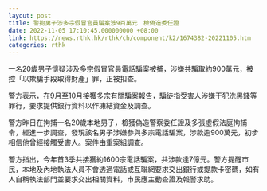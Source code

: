 ```yaml
---
layout: post
title: 警拘男子涉多宗假冒官員騙案涉9百萬元　檢偽造委任證
date: 2022-11-05 17:10:45.000000000 +08:00
link: https://news.rthk.hk/rthk/ch/component/k2/1674382-20221105.htm
categories: rthk
---
```


一名20歲男子懷疑涉及多宗假冒官員電話騙案被捕，涉嫌共騙取約900萬元，被控「以欺騙手段取得財產」罪，正被扣查。

警方表示，在9月至10月接獲多宗有關騙案報告，騙徒指受害人涉嫌干犯洗黑錢等罪行，要求提供銀行資料以作凍結資金及調查。

警方昨日在拘捕一名20歲本地男子，檢獲偽造警察委任證及多張虛假法庭拘捕令，經進一步調查，發現該名男子涉嫌參與多宗電話騙案，涉款逾900萬元，初步相信他曾經接觸受害人。案件由重案組調查。

警方指出，今年首3季共接獲約1600宗電話騙案，共涉款達7億元。警方提醒市民，本地及內地執法人員不會透過電話或互聯網要求交出銀行或提款卡密碼，如有人自稱執法部門並要求交出相關資料，市民應主動查證及報警求助。
